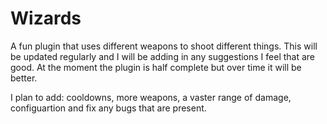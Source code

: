 # Wizards
 A fun plugin that uses different weapons to shoot different things.
This will be updated regularly and I will be adding in any suggestions I feel that are good.
At the moment the plugin is half complete but over time it will be better.

I plan to add:
cooldowns, more weapons, a vaster range of damage, configuartion and fix any bugs that are present.
